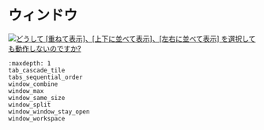 # ウィンドウ











![](../../images/q..png)[どうして \[重ねて表示\]、\[上下に並べて表示\]、\[左右に並べて表示\] を選択しても動作しないのですか?](tab_cascade_tile)


```{toctree}
:maxdepth: 1
tab_cascade_tile
tabs_sequential_order
window_combine
window_max
window_same_size
window_split
window_window_stay_open
window_workspace
```
